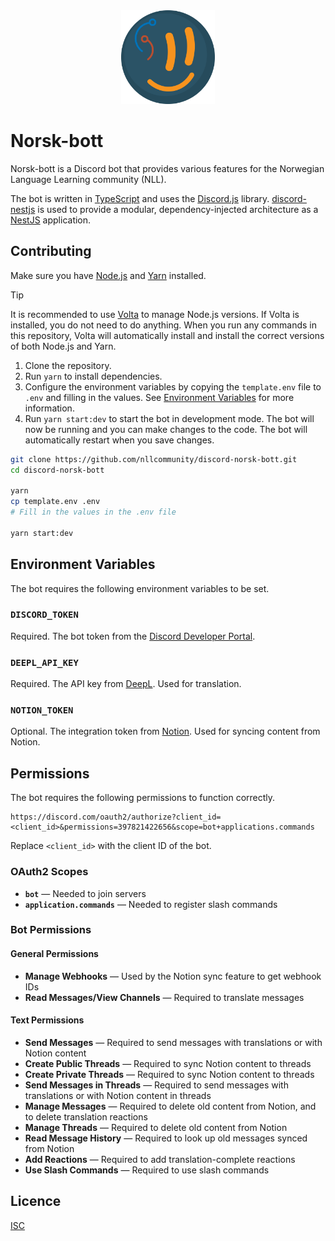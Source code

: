 <div align="center">
  <img src="norsk-bott-icon.png" alt="NLL Logo" width="150px">
</div>

# Norsk-bott

Norsk-bott is a Discord bot that provides various features for the Norwegian Language Learning community (NLL).

The bot is written in [TypeScript](https://www.typescriptlang.org/) and uses the [Discord.js](https://discord.js.org) library. [discord-nestjs](https://github.com/fjodor-rybakov/discord-nestjs) is used to provide a modular, dependency-injected architecture as a [NestJS](https://nestjs.com/) application.

## Contributing

Make sure you have [Node.js](https://nodejs.org/en/) and [Yarn](https://yarnpkg.com/) installed.

> [!TIP]
> It is recommended to use [Volta](https://volta.sh/) to manage Node.js versions. If Volta is installed, you do not need to do anything. When you run any commands in this repository, Volta will automatically install and install the correct versions of both Node.js and Yarn.

1. Clone the repository.
2. Run `yarn` to install dependencies.
3. Configure the environment variables by copying the `template.env` file to `.env` and filling in the values. See [Environment Variables](#environment-variables) for more information.
4. Run `yarn start:dev` to start the bot in development mode. The bot will now be running and you can make changes to the code. The bot will automatically restart when you save changes.

```sh
git clone https://github.com/nllcommunity/discord-norsk-bott.git
cd discord-norsk-bott

yarn
cp template.env .env
# Fill in the values in the .env file

yarn start:dev
```

## Environment Variables

The bot requires the following environment variables to be set.

### `DISCORD_TOKEN`

Required. The bot token from the [Discord Developer Portal](https://discord.com/developers/applications).

### `DEEPL_API_KEY`

Required. The API key from [DeepL](https://www.deepl.com/pro-api). Used for translation.

### `NOTION_TOKEN`

Optional. The integration token from [Notion](https://www.notion.so/my-integrations). Used for syncing content from Notion.

## Permissions

The bot requires the following permissions to function correctly.

```
https://discord.com/oauth2/authorize?client_id=<client_id>&permissions=397821422656&scope=bot+applications.commands
```

Replace `<client_id>` with the client ID of the bot.

### OAuth2 Scopes

- **`bot`** — Needed to join servers
- **`application.commands`** — Needed to register slash commands

### Bot Permissions

#### General Permissions

- **Manage Webhooks** — Used by the Notion sync feature to get webhook IDs
- **Read Messages/View Channels** — Required to translate messages

#### Text Permissions

- **Send Messages** — Required to send messages with translations or with Notion content
- **Create Public Threads** — Required to sync Notion content to threads
- **Create Private Threads** — Required to sync Notion content to threads
- **Send Messages in Threads** — Required to send messages with translations or with Notion content in threads
- **Manage Messages** — Required to delete old content from Notion, and to delete translation reactions
- **Manage Threads** — Required to delete old content from Notion
- **Read Message History** — Required to look up old messages synced from Notion
- **Add Reactions** — Required to add translation-complete reactions
- **Use Slash Commands** — Required to use slash commands

## Licence

[ISC](LICENCE)
